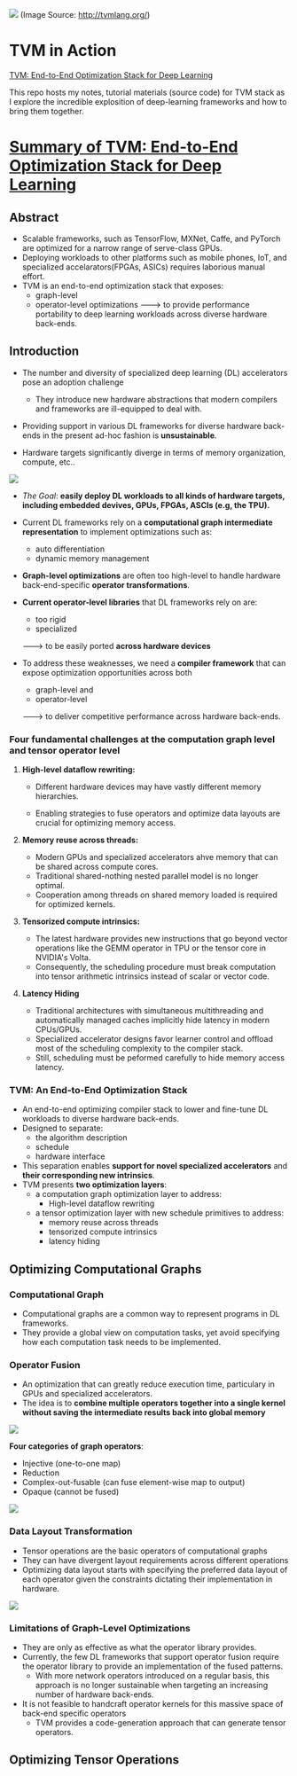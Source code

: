 ![](http://tvmlang.org/images/main/stack_tvmlang.png) (Image Source: http://tvmlang.org/)

# TVM in Action

[TVM: End-to-End Optimization Stack for Deep Learning](https://github.com/dmlc/tvm)

This repo hosts my notes, tutorial materials (source code) for TVM stack as I explore the incredible explosition of deep-learning frameworks and how to bring them together. 

# [Summary of TVM: End-to-End Optimization Stack for Deep Learning](https://arxiv.org/abs/1802.04799)

## Abstract

- Scalable frameworks, such as TensorFlow, MXNet, Caffe, and PyTorch are optimized for a narrow range of serve-class GPUs.
- Deploying workloads to other platforms such as mobile phones, IoT, and specialized accelarators(FPGAs, ASICs) requires laborious manual effort.
- TVM is an end-to-end optimization stack that exposes:
  - graph-level
  - operator-level optimizations
  ---> to provide performance portability to deep learning workloads across diverse hardware back-ends.

## Introduction

- The number and diversity of specialized deep learning (DL) accelerators pose an adoption challenge
  - They introduce new hardware abstractions that modern compilers and frameworks are ill-equipped to deal with.

- Providing support in various DL frameworks for diverse hardware back-ends in the present ad-hoc fashion is **unsustainable**.

- Hardware targets significantly diverge in terms of memory organization, compute, etc..

![](https://i.imgur.com/XRSZMt0.png)

- *The Goal*: **easily deploy DL workloads to all kinds of hardware targets, including embedded devives, GPUs, FPGAs, ASCIs (e.g, the TPU).**

- Current DL frameworks rely on a **computational graph intermediate representation** to implement optimizations such as:
  - auto differentiation
  - dynamic memory management

- **Graph-level optimizations** are often too high-level to handle hardware back-end-specific **operator transformations**.
- **Current operator-level libraries** that DL frameworks rely on are:
  - too rigid
  - specialized


  ---> to be easily ported **across hardware devices**

- To address these weaknesses, we need a **compiler framework** that can expose optimization opportunities across both
  - graph-level and
  - operator-level


  ---> to deliver competitive performance across hardware back-ends.

### Four fundamental challenges at the computation graph level and tensor operator level

1. **High-level dataflow rewriting:**
    - Different hardware devices may have vastly different memory hierarchies.

    - Enabling strategies to fuse operators and optimize data layouts are crucial for optimizing memory access.

2. **Memory reuse across threads:**
   - Modern GPUs and specialized accelerators ahve memory that can be shared across compute cores.
   - Traditional shared-nothing nested parallel model is no longer optimal.
   - Cooperation among threads on shared memory loaded is required for optimized kernels. 

3. **Tensorized compute intrinsics:**
   - The latest hardware provides new instructions that go beyond vector operations like the GEMM operator in TPU or the tensor core in NVIDIA's Volta.
   - Consequently, the scheduling procedure must break computation into tensor arithmetic intrinsics instead of scalar or vector code.

4. **Latency Hiding**
    - Traditional architectures with simultaneous multithreading and automatically managed caches implicitly hide latency in modern CPUs/GPUs.
    - Specialized accelerator designs favor learner control and offload most of the scheduling complexity to the compiler stack.
    - Still, scheduling must be peformed carefully to hide memory access latency.


### TVM: An End-to-End Optimization Stack

- An end-to-end optimizing compiler stack to lower and fine-tune DL workloads to diverse hardware back-ends. 
- Designed to separate:
  - the algorithm description
  - schedule
  - hardware interface
- This separation enables **support for novel specialized accelerators** and **their corresponding new intrinsics**. 
- TVM presents **two optimization layers**:
  - a computation graph optimization layer to address:
    - High-level dataflow rewriting
  - a tensor optimization layer with new schedule primitives to address:
    - memory reuse across threads
    - tensorized compute intrinsics
    - latency hiding

## Optimizing Computational Graphs

### Computational Graph

- Computational graphs are a common way to represent programs in DL frameworks. 
- They provide a global view on computation tasks, yet avoid specifying how each computation task needs to be implemented. 



### Operator Fusion

- An optimization that can greatly reduce execution time, particulary in GPUs and specialized accelerators.
- The idea is to **combine multiple operators together into a single kernel without saving the intermediate results back into global memory**
 
![](https://i.imgur.com/mlNhoDT.png)

**Four categories of graph operators**:

- Injective (one-to-one map)
- Reduction
- Complex-out-fusable (can fuse element-wise map to output)
- Opaque (cannot be fused)

![](https://i.imgur.com/XnhSWVN.png)

### Data Layout Transformation

- Tensor operations are the basic operators of computational graphs
- They can have divergent layout requirements across different operations
- Optimizing data layout starts with specifying the preferred data layout of each operator given the constraints dictating their implementation in hardware.

![](https://i.imgur.com/0J5QxGs.png)

### Limitations of Graph-Level Optimizations

- They are only as effective as what the operator library provides.
- Currently, the few DL frameworks that support operator fusion require the operator library to provide an implementation of the fused patterns.
    - With more network operators introduced on a regular basis, this approach is no longer sustainable when targeting an increasing number of hardware back-ends.
- It is not feasible to handcraft operator kernels for this massive space of back-end specific operators
    - TVM provides a code-generation approach that can generate tensor operators. 

## Optimizing Tensor Operations
